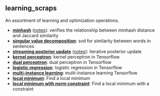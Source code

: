 learning_scraps
---

An assortment of learning and optimization operations.

* [**minhash**](minhash/minhash.py) ([notes](./)): verifies the relationship between minhash distance and Jaccard similarity
* [**singular value decomposition**](svdtext/svdtext.py): svd for similarity between words in sentences
* [**streaming posterior update**](./posterior/cointoss.py) ([notes](./posterior)): iterative posterior update
* [**kernel perceptron**](./kernel_perceptron/kernel_perceptron.py): kernel perceptron in Tensorflow
* [**dual perceptron**](./dual_perceptron/dual_perceptron.py): dual perceptron in Tensorflow
* [**logistic regression**](./log_reg/log_reg.py): logistic regression in Tensorflow
* [**multi-instance learning**](./mitr/): multi-instance learning Tensorflow
* [**local minimum**](./local_min/local_min.py): Find a local minimum
* [**local minimum with norm constraint**](./local_min_constraint/local_min_constraint.py): Find a local minimum  with a constraint
